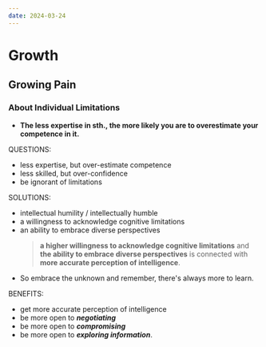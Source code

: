 ```yaml
---
date: 2024-03-24
---
```


# Growth

## Growing Pain

### About Individual Limitations

- **The less expertise in sth., the more likely you are to overestimate your competence in it.**

QUESTIONS:

- less expertise, but over-estimate competence
- less skilled, but over-confidence
- be ignorant of limitations

SOLUTIONS:

- intellectual humility / intellectually humble
- a willingness to acknowledge cognitive limitations
- an ability to embrace diverse perspectives
  > **a higher willingness to acknowledge cognitive limitations** and **the ability to embrace diverse perspectives** is connected with **more accurate perception of intelligence**.
- So embrace the unknown and remember, there's always more to learn.

BENEFITS:

- get more accurate perception of intelligence
- be more open to **_negotiating_**
- be more open to **_compromising_**
- be more open to **_exploring information_**.
